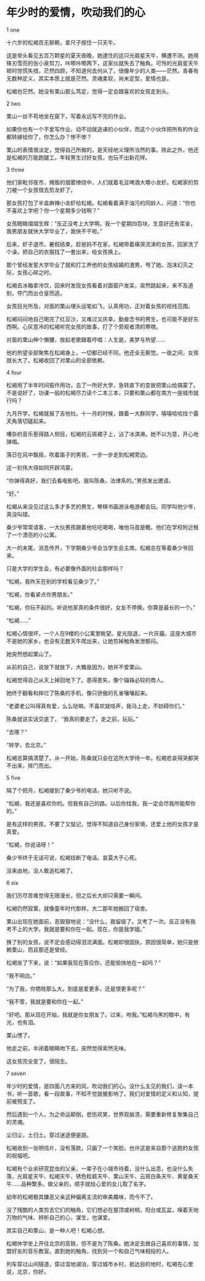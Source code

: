 # 年少时的爱情，吹动我们的心

1 one 

十六岁的松褐百无聊赖，拿尺子按住一只天牛。 

这是举头看见五百万颗星的夏天夜晚，她逮住的这只光肩星天牛，横遭不测。她用锋刃雪亮的张小泉剪刀，咔嚓咔嚓两下，这家伙就失去了触角。可怜的光肩星天牛顿时惊慌失措，茫然四顾，不知道何去何从了。很像年少的人类——茫然。青春有无数种定义，其实本质上就是茫然。灵魂柔软，尚未定型，爱情也是。 

松褐也茫然。她没有栗山那么笃定，觉得一定会跟喜欢的女孩走到头。 

2 two 

栗山一丝不苟地坐在窗下，写着永远写不完的作业。 

如果你也有一个不爱写作业、动不动就逃课的小伙伴，而这个小伙伴把所有的作业都转嫁给你了，你怎么办？惨不惨？ 

栗山的表情很淡定，觉得自己所做的，是天经地义理所当然的事。除此之外，他还是松褐的万能跑腿工。年轻男生讨好女孩，也玩不出新花样。 

3 three 

他们家毗邻夜市，摊贩的烟雾缭绕中，人们就着毛豆啤酒大嚼小龙虾。松褐家的剪刀被一个女孩借去剪龙虾了。 

那女孩打包了半盒麻辣小龙虾给松褐。松褐看着满手油污的同龄人，问道：“你也不喜欢上学吧？你一个星期多少钱啊？” 

女孩眼睛熠熠生辉：“反正没考上大学啊。我一个星期四百块，生意好还有奖金，我男朋友就快大学毕业了，我快不干啦。” 

后来，虾子退市，暑假结束，趁爸妈不在家，松褐带着痛哭流涕的女孩，回家洗了个澡，把自己的衣服找了一套出来，给女孩换上。 

那个曾经发誓大学毕业了就和打工养他的女孩结婚的渣男，甩了她。泡沫幻灭之际，女孩心碎之时。 

松褐去冰箱拿冷饮，回来时发现女孩看着对面窗户发呆，突然跳起来，来不及道别，夺门而出仓皇而逃。 

女孩目光所及，对面的栗山埋头运笔如飞，认真用功，正对着女孩的视线范围。 

松褐闷闷地自己喝完了红豆沙，又难过又庆幸。勤奋念书的男生，也可能不是好东西啊。心灰意冷的松褐听完女孩的故事，打了个旁观者清的寒噤。 

对面的栗山伸个懒腰，放起老歌跟着哼唱：人生是，美梦与热望…… 

他的热望全部聚焦在松褐身上，一切都已经不同，他还全无察觉。一夜之间，女孩就长大了。松褐收回了对栗山的全部依赖。 

4 four 

松褐用了半年时间振作用功，去了一所好大学，急转直下的变故把栗山给搞蒙了。不是说好了，功课一般的松褐尽力读个二本三本，只要和栗山都在南方一座城市就行吗？ 

九月开学，松褐就报了吉他社。十一月的时候，跟着一大群同学，嘻嘻哈哈找个露天角落切磋起来。 

嘈杂的音乐惹得路人侧目，松褐的云斑裙子上，沾了冰淇淋。她不以为意，开心地弹唱。 

落日在风中飘摇，吹着笛子的男孩，一步一步走到松褐旁边。 

这一刻伟大得如同开辟鸿蒙。 

“你弹得真好，我们去看电影吧。我叫陈桑，法律系的。”男孩发出邀请。 

“好。” 

松褐从来没见过这么多才多艺的男生，琴棋书画游泳电游都会玩。同学叫他少爷，真没叫错。 

桑少爷常常请客，一大伙男孩跟着他吃吃喝喝，唯他马首是瞻。他们在学校附近租了一个漂亮的小公寓。 

大一的末尾，消息传开，下学期桑少爷会当学生会主席。松褐总在等着桑少爷回来。 

只是大学的学生会，有必要像外面的社会那样吗？ 

“松褐，我昨天在别的学校看见桑少了。” 

“松褐，你看紧点你男朋友。” 

“松褐，你玩不起的。听说他家真的条件很好，女友不停换。你算是最长的一个。” 

“松褐……” 

松褐心情很坏，一个人在9楼的小公寓里眺望。星光隐退，一片灰霾。这座大城市不是她的家乡，也没有无数天牛爬出来，让她剪掉触角发泄郁闷。 

她突然想起栗山了。 

从前的自己，说放下就放下，大概是因为，她并不爱栗山。 

松褐觉得自己从天上掉回地下了。患得患失，像个锱铢必较的商人。 

她终于翻看和摔烂了陈桑的手机，像只骄傲的孔雀嚷嚷起来。 

“老婆老公叫得真有爱，么么哒嘛。不喜欢就吱声，我马上走，不妨碍你们。” 

陈桑就说实话交底了， “我真的要走了。走之前，玩玩。” 

“去哪？” 

“转学，去北京。” 

松褐总算搞清楚了。从一开始，陈桑就只会在这所大学待一年。松褐悲哀得哭都哭不出来，摔门而出。 

5 five 

隔了个把月，松褐接到了桑少爷的电话，她只听不说。 

“松褐，我还是喜欢你的。但我有自己的路。以后你找我，我一定会尽我所能帮你的。” 

是有这样的男孩，不要了又惦记，觉得不知道自己身份家境，还爱上他的女孩才是真爱。 

“松褐，你说话呀！” 

桑少爷终于无话可说，松褐挂断了电话。哀莫大于心死。 

没来由地，没人敢追松褐了。 

6 six 

我们历尽苦难觉得无限漫长，但之后长大却只需要一瞬间。 

松褐仍然寂寞，就像童年时代那样。大二那年她搬回了宿舍。 

栗山出现在她面前，恶狠狠地说：“没什么，我留级了。又考了一次。反正没有我考不上的大学。我就是要和你在一起。现在，你是我学姐。” 

换了别的女孩，说不定会感动得泪流满面。松褐却很固执，原因很简单，她只是依赖栗山，而且那还是曾经。 

松褐坐了下来，说：“如果我现在答应你，还能愉快地在一起吗？” 

“我不明白。” 

“为了我，你牺牲那么大，到底是爱更多，还是恨更多呢？” 

“我不管，我就是要和你在一起。” 

“好吧。那从现在开始，我就是你女朋友了。过来，吻我。”松褐乌黑的眼中，有光，也有泪。 

栗山愣了。 

他走之前，半闭着眼睛吻下去，突然觉得索然无味。 

这女孩完全变了，很陌生。 

7 seven 

年少时的爱情，是四面八方来的风，吹动我们的心。没什么主见的我们，读一本书，听一首歌，看一段故事，不知不觉就被影响了。我们对爱情的定义和认知，提前被预支了。 

然后遇到一个人，为之命运颠倒，悲伤欢笑，世界观崩溃，需要重新修复聚集自己的灵魂。 

尘归尘，土归土。穿过迷途便是路。 

松褐收到一张明信片，没有落款，只画了一个笑脸。也许这是来自那个逃跑的女孩的祝福吧。 

松褐有个业余研究昆虫的父亲，一辈子在小城市待着，没什么出息，也没什么失落，光肩星天牛、松褐天牛、锈色粒肩天牛、栗山天牛、云斑白条天牛、黄星桑天牛……品种繁多。做父亲的，顺手就给心爱的女儿取了名字。 

幼年的松褐极其嫌恶父亲这种偏离主流的审美趣味，而今不了。 

没了残酷的人类剪去它们的触角，它们想必在屋顶或树梢，阳台或瓦盆，嗅着天地万物的气味、辨析自己的心，谋生，也谋爱。 

其实自己和栗山，是一种人吧！松褐心想。 

松褐休学坐上开往北京的高铁，但不是为了陈桑。她决定去做自己喜欢的事情，加盟好友的音乐教室。直到她的触角，找到另一个和自己气味相投的人。 

列车穿过山间隧道，穿过湿地湖泊，穿过城市乡村，抵达目的地时，松褐在心里说，北京，你好。